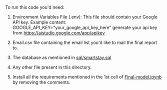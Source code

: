 To run this code you'd need:

1. Environment Variables File (.env):
This file should contain your Google API key.
Example content:
GOOGLE_API_KEY="your_google_api_key_here"
generate your api key from https://aistudio.google.com/app/apikey

2. Email.csv file containing the email list you'd like to mail the final report to.

3. The database as mentioned in [sql/smartstay.sql](https://github.com/im-ukr/SmartStay/blob/test/sql/smartstay.sql)

4. Any other file present in this directory.

5. Install all the requirements mentioned in the 1st cell of [Final-model.ipynb](https://github.com/im-ukr/SmartStay/blob/test/notebooks/Dynamic%20Pricing%20Model/Final-model.ipynb) by removing the comments.

